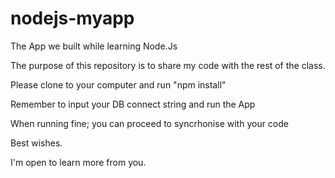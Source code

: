 # nodejs-myapp
The App we built while learning Node.Js

The purpose of this repository is to share my code with the rest of the class.

Please clone to your computer and run "npm install"

Remember to input your DB connect string and run the App

When running fine; you can proceed to syncrhonise with your code

Best wishes.

I'm open to learn more from you.
